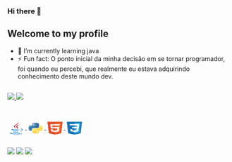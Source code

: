 ### Hi there 👋

## Welcome to my profile


- 🌱 I’m currently learning java 
- ⚡ Fun fact: O ponto inicial da minha decisão em se tornar programador, foi quando eu percebi, que realmente eu estava adquirindo conhecimento deste mundo dev.

##

 <div>
  <a href="https://github.com/MoisesTeixeira">
  <img height="180em" src="https://github-readme-stats.vercel.app/api?username=MoisesTeixeira&show_icons=true&theme=blue-green&include_all_commits=true&count_private=true"/>
  <img height="180em" src="https://github-readme-stats.vercel.app/api/top-langs/?username=MoisesTeixeira&layout=compact&langs_count=7&theme=blue-green"/>
</div>
 
 ##
 
<div style="display: inline_block"><br>
  <img align="center" alt="Mois-Java" height="30" width="40" src="https://raw.githubusercontent.com/devicons/devicon/master/icons/java/java-original.svg">
  <img align="center" alt="Mois-Python" height="30" width="40" src="https://raw.githubusercontent.com/devicons/devicon/master/icons/python/python-original.svg">
  <img align="center" alt="Mois-HTML" height="30" width="40" src="https://raw.githubusercontent.com/devicons/devicon/master/icons/html5/html5-original.svg">
  <img align="center" alt="Mois-CSS" height="30" width="40" src="https://raw.githubusercontent.com/devicons/devicon/master/icons/css3/css3-original.svg">
</div>
  
  ##
 
<div> 
    <a href="https://www.linkedin.com/in/moisés-santos-teixeira-16488b17a/" target="_blank"><img src="https://img.shields.io/badge/-LinkedIn-%230077B5?style=for-the-badge&logo=linkedin&logoColor=white" target="_blank"></a> 
    <a href = "mailto:moisesteixeira1312@gmail.com"><img src="https://img.shields.io/badge/-Gmail-%23333?style=for-the-badge&logo=gmail&logoColor=white" target="_blank"></a>  
  <a href="https://instagram.com/moisteixeira13/" target="_blank"><img src="https://img.shields.io/badge/-Instagram-%23E4405F?style=for-the-badge&logo=instagram&logoColor=white" target="_blank"></a> 
</div>

